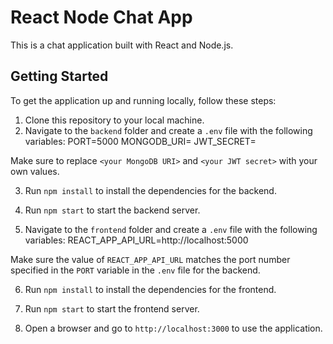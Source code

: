 # React Node Chat App

This is a chat application built with React and Node.js.

## Getting Started

To get the application up and running locally, follow these steps:

1. Clone this repository to your local machine.
2. Navigate to the `backend` folder and create a `.env` file with the following variables:
   PORT=5000
   MONGODB_URI=<your MongoDB URI>
   JWT_SECRET=<your JWT secret>

Make sure to replace `<your MongoDB URI>` and `<your JWT secret>` with your own values.

3. Run `npm install` to install the dependencies for the backend.
4. Run `npm start` to start the backend server.

5. Navigate to the `frontend` folder and create a `.env` file with the following variables:
   REACT_APP_API_URL=http://localhost:5000

Make sure the value of `REACT_APP_API_URL` matches the port number specified in the `PORT` variable in the `.env` file for the backend.

6. Run `npm install` to install the dependencies for the frontend.
7. Run `npm start` to start the frontend server.

8. Open a browser and go to `http://localhost:3000` to use the application.
